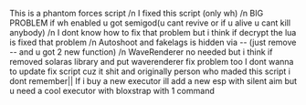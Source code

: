 This is a phantom forces script
/n I fixed this script (only wh)
/n BIG PROBLEM if wh enabled u got semigod(u cant revive or if u alive u cant kill anybody)
/n I dont know how to fix that problem but i think if decrypt the lua is fixed that problem
/n Autoshoot and fakelags is hidden via -- (just remove -- and u got 2 new function)
/n WaveRenderer no needed but i think if removed solaras library and put waverenderer fix problem too
I dont wanna to update fix script cuz it shit and originally person who maded this script i dont remember||
If i buy a new executor ill add a new esp with silent aim but u need a cool executor with bloxstrap with 1 command
